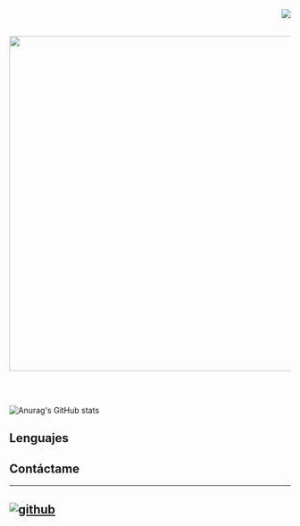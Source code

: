 <img align="right" src="https://visitor-badge.laobi.icu/badge?page_id=TTrincado.TTrincado" />
<br><br>
<p align="center">
  <img src="https://github.com/Anmol-Baranwal/Cool-GIFs-For-GitHub/assets/74038190/80728820-e06b-4f96-9c9e-9df46f0cc0a5" width="600">
</p>
<br><br>

![Anurag's GitHub stats](https://github-readme-stats.vercel.app/api?username=TTrincado&theme=tokyonight&show_icons=true)
## Lenguajes

## Contáctame
---
[![github](https://cloud.githubusercontent.com/assets/17016297/18839843/0e06a67a-83d2-11e6-993a-b35a182500e0.png)][1]
---
[1]: http://www.github.com/TTrincado

